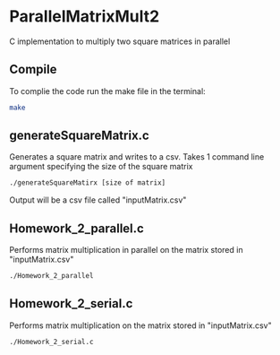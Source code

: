 # ParallelMatrixMult2
C implementation to multiply two square matrices in parallel

## Compile 
To complie the code run the make file in the terminal:
```bash
make
```

## generateSquareMatrix.c
Generates a square matrix and writes to a csv. Takes 1 command line argument specifying the size of the square matrix
```bash
./generateSquareMatirx [size of matrix]
```
Output will be a csv file called "inputMatrix.csv"

## Homework_2_parallel.c
Performs matrix multiplication in parallel on the matrix stored in "inputMatrix.csv"
```bash
./Homework_2_parallel
```

## Homework_2_serial.c
Performs matrix multiplication on the matrix stored in "inputMatrix.csv"
```bash
./Homework_2_serial.c
```
